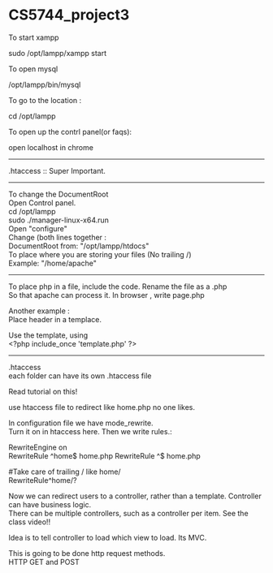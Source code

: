 # CS5744_project3

To start xampp  

   sudo /opt/lampp/xampp start

To open mysql     
  
  /opt/lampp/bin/mysql  

To go to the location :   
  
  cd /opt/lampp   

To open up the contrl panel(or faqs):     
  
  open localhost in chrome

-------------------------------


.htaccess :: Super Important.


-------------------------------

To change the DocumentRoot     
Open Control panel.      
cd /opt/lampp     
sudo ./manager-linux-x64.run       
Open "configure"        
Change (both lines together :        
DocumentRoot from: "/opt/lampp/htdocs"       
To place where you are storing your files (No trailing /)         
Example: "/home/apache"          
 

--------------------------------


To place php in a file, include the code. Rename the file as a  .php       
So that apache can process it.
In browser , write page.php      


Another example :       
Place header in a templace.

Use the template, using           
   \<?php include_once 'template.php' ?\>



---------------------------------

.htaccess      
each folder can have its own .htaccess file


   Read tutorial on this!

use htaccess file to redirect like home.php no one likes. 

In configuration file we have mode_rewrite.  
Turn it on in htaccess here. Then we write rules.:

   RewriteEngine on  
   RewriteRule ^home$ home.php 
   RewriteRule ^$ home.php

   #Take care of trailing / like home/       
   RewriteRule^home$/?$

Now we can redirect users to a controller, rather than a template. Controller can have business logic.   
There can be multiple controllers, such as a controller per item.
See the class video!!      

Idea is to tell controller to load which view to load. Its MVC.         

This is going to be done http request methods.        
HTTP GET and POST

